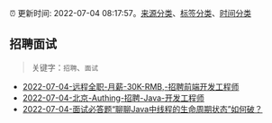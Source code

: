 :alarm_clock: 更新时间: 2022-07-04 08:17:57。[来源分类](../README.md)、[标签分类](../TAGS.md)、[时间分类](../TIMELINE.md)

## 招聘面试


> 关键字：`招聘`、`面试`



- [2022-07-04-远程全职-月薪-30K-RMB,-招聘前端开发工程师](https://www.v2ex.com/t/863982) 
- [2022-07-04-北京-Authing-招聘-Java-开发工程师](https://www.v2ex.com/t/863970) 
- [2022-07-04-面试必答题“聊聊Java中线程的生命周期状态”如何破？](https://toutiao.io/k/5hfr1qo) 